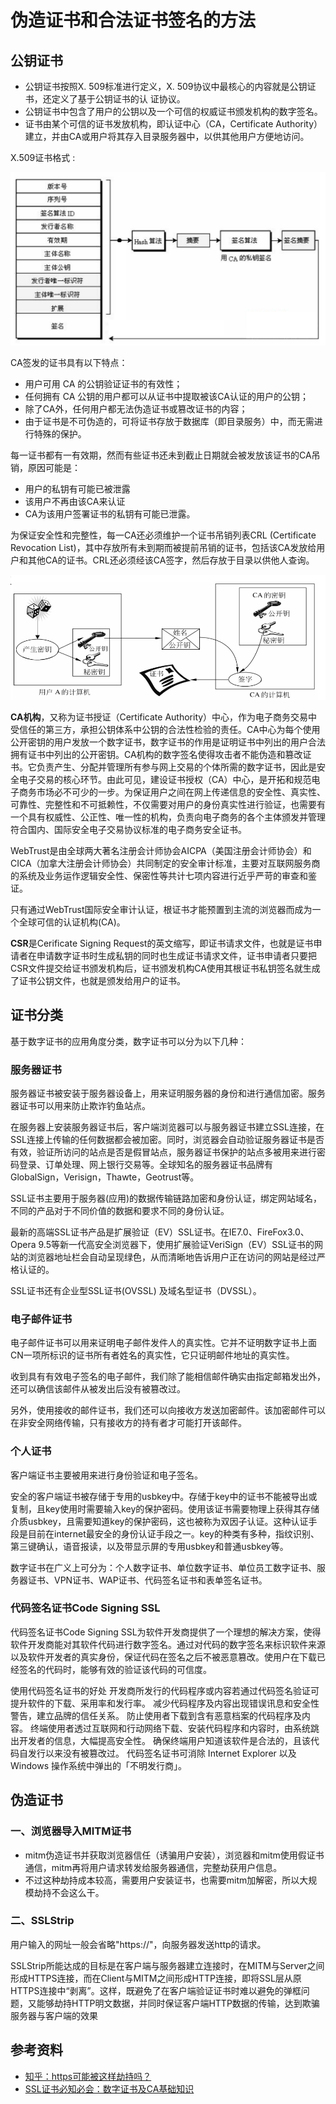 # 伪造证书和合法证书签名的方法 #

## 公钥证书 ##

- 公钥证书按照X. 509标准进行定义，X. 509协议中最核心的内容就是公钥证书，还定义了基于公钥证书的认
证协议。
- 公钥证书中包含了用户的公钥以及一个可信的权威证书颁发机构的数字签名。
- 证书由某个可信的证书发放机构，即认证中心（CA，Certificate Authority）建立，并由CA或用户将其存入目录服务器中，以供其他用户方便地访问。

X.509证书格式 :

![](pic/sign1.PNG) 

CA签发的证书具有以下特点：

- 用户可用 CA 的公钥验证证书的有效性；
- 任何拥有 CA 公钥的用户都可以从证书中提取被该CA认证的用户的公钥；
- 除了CA外，任何用户都无法伪造证书或篡改证书的内容；
- 由于证书是不可伪造的，可将证书存放于数据库（即目录服务）中，而无需进行特殊的保护。 

每一证书都有一有效期，然而有些证书还未到截止日期就会被发放该证书的CA吊销，原因可能是： 

- 用户的私钥有可能已被泄露
- 该用户不再由该CA来认证
- CA为该用户签署证书的私钥有可能已泄露。 

为保证安全性和完整性，每一CA还必须维护一个证书吊销列表CRL (Certificate Revocation List)，其中存放所有未到期而被提前吊销的证书，包括该CA发放给用户和其他CA的证书。CRL还必须经该CA签字，然后存放于目录以供他人查询。 

![](pic/sign2.PNG)

**CA机构**，又称为证书授证（Certificate Authority）中心，作为电子商务交易中受信任的第三方，承担公钥体系中公钥的合法性检验的责任。CA中心为每个使用公开密钥的用户发放一个数字证书，数字证书的作用是证明证书中列出的用户合法拥有证书中列出的公开密钥。CA机构的数字签名使得攻击者不能伪造和篡改证书。它负责产生、分配并管理所有参与网上交易的个体所需的数字证书，因此是安全电子交易的核心环节。由此可见，建设证书授权（CA）中心，是开拓和规范电子商务市场必不可少的一步。为保证用户之间在网上传递信息的安全性、真实性、可靠性、完整性和不可抵赖性，不仅需要对用户的身份真实性进行验证，也需要有一个具有权威性、公正性、唯一性的机构，负责向电子商务的各个主体颁发并管理符合国内、国际安全电子交易协议标准的电子商务安全证书。

WebTrust是由全球两大著名注册会计师协会AICPA（美国注册会计师协会）和CICA（加拿大注册会计师协会）共同制定的安全审计标准，主要对互联网服务商的系统及业务运作逻辑安全性、保密性等共计七项内容进行近乎严苛的审查和鉴证。

只有通过WebTrust国际安全审计认证，根证书才能预置到主流的浏览器而成为一个全球可信的认证机构(CA)。

**CSR**是Cerificate Signing Request的英文缩写，即证书请求文件，也就是证书申请者在申请数字证书时生成私钥的同时也生成证书请求文件，证书申请者只要把CSR文件提交给证书颁发机构后，证书颁发机构CA使用其根证书私钥签名就生成了证书公钥文件，也就是颁发给用户的证书。


## 证书分类 ##

基于数字证书的应用角度分类，数字证书可以分为以下几种：

### 服务器证书 ###

服务器证书被安装于服务器设备上，用来证明服务器的身份和进行通信加密。服务器证书可以用来防止欺诈钓鱼站点。

在服务器上安装服务器证书后，客户端浏览器可以与服务器证书建立SSL连接，在SSL连接上传输的任何数据都会被加密。同时，浏览器会自动验证服务器证书是否有效，验证所访问的站点是否是假冒站点，服务器证书保护的站点多被用来进行密码登录、订单处理、网上银行交易等。全球知名的服务器证书品牌有GlobalSign，Verisign，Thawte，Geotrust等。

SSL证书主要用于服务器(应用)的数据传输链路加密和身份认证，绑定网站域名，不同的产品对于不同价值的数据和要求不同的身份认证。

最新的高端SSL证书产品是扩展验证（EV）SSL证书。在IE7.0、FireFox3.0、Opera 9.5等新一代高安全浏览器下，使用扩展验证VeriSign（EV）SSL证书的网站的浏览器地址栏会自动呈现绿色，从而清晰地告诉用户正在访问的网站是经过严格认证的。

SSL证书还有企业型SSL证书(OVSSL) 及域名型证书（DVSSL）。


### 电子邮件证书 ###

电子邮件证书可以用来证明电子邮件发件人的真实性。它并不证明数字证书上面CN一项所标识的证书所有者姓名的真实性，它只证明邮件地址的真实性。

收到具有有效电子签名的电子邮件，我们除了能相信邮件确实由指定邮箱发出外，还可以确信该邮件从被发出后没有被篡改过。

另外，使用接收的邮件证书，我们还可以向接收方发送加密邮件。该加密邮件可以在非安全网络传输，只有接收方的持有者才可能打开该邮件。

### 个人证书 ###

客户端证书主要被用来进行身份验证和电子签名。

安全的客户端证书被存储于专用的usbkey中。存储于key中的证书不能被导出或复制，且key使用时需要输入key的保护密码。使用该证书需要物理上获得其存储介质usbkey，且需要知道key的保护密码，这也被称为双因子认证。这种认证手段是目前在internet最安全的身份认证手段之一。key的种类有多种，指纹识别、第三键确认，语音报读，以及带显示屏的专用usbkey和普通usbkey等。

数字证书在广义上可分为：个人数字证书、单位数字证书、单位员工数字证书、服务器证书、VPN证书、WAP证书、代码签名证书和表单签名证书。

### 代码签名证书Code Signing SSL  ###
代码签名证书Code Signing SSL为软件开发商提供了一个理想的解决方案，使得软件开发商能对其软件代码进行数字签名。通过对代码的数字签名来标识软件来源以及软件开发者的真实身份，保证代码在签名之后不被恶意篡改。使用户在下载已经签名的代码时，能够有效的验证该代码的可信度。

使用代码签名证书的好处 开发商所发行的代码程序或内容若通过代码签名验证可提升软件的下载、采用率和发行率。 减少代码程序及内容出现错误讯息和安全性警告，建立品牌的信任关系。 防止使用者下载到含有恶意档案的代码程序及内容。 终端使用者透过互联网和行动网络下载、安装代码程序和内容时，由系统跳出开发者的信息，大幅提高安全性。 确保终端用户知道该软件是合法的，且该代码自发行以来没有被篡改过。 代码签名证书可消除 Internet Explorer 以及 Windows 操作系统中弹出的「不明发行商」。

## 伪造证书 ##

### 一、浏览器导入MITM证书 ###
- mitm伪造证书并获取浏览器信任（诱骗用户安装），浏览器和mitm使用假证书通信，mitm再将用户请求转发给服务器通信，完整劫获用户信息。
- 不过这种劫持成本较高，需要用户安装证书，也需要mitm加解密，所以大规模劫持不会这么干。

### 二、SSLStrip ###
用户输入的网址一般会省略"https://"，向服务器发送http的请求。

SSLStrip所能达成的目标是在客户端与服务器建立连接时，在MITM与Server之间形成HTTPS连接，而在Client与MITM之间形成HTTP连接，即将SSL层从原HTTPS连接中“剥离”。这样，既避免了在客户端验证证书时难以避免的弹框问题，又能够劫持HTTP明文数据，并同时保证客户端HTTP数据的传输，达到欺骗服务器与客户端的效果

## 参考资料 ##
- [知乎：https可能被这样劫持吗？](https://www.zhihu.com/question/22795329/answer/22696622 "https://www.zhihu.com/question/22795329/answer/22696622")
- [SSL证书必知必会：数字证书及CA基础知识](http://blog.51cto.com/liuqunying/1664246 "http://blog.51cto.com/liuqunying/1664246")
